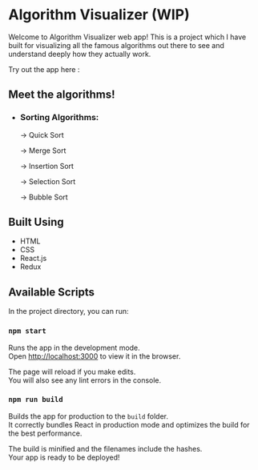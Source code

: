 # Algorithm Visualizer (WIP)

Welcome to Algorithm Visualizer web app! This is a project which I have built for visualizing all the famous algorithms out there to see and understand deeply how they actually work.

Try out the app here :

## Meet the algorithms!

- ### Sorting Algorithms:

  -> Quick Sort

  -> Merge Sort

  -> Insertion Sort

  -> Selection Sort

  -> Bubble Sort

## Built Using

- HTML
- CSS
- React.js
- Redux

## Available Scripts

In the project directory, you can run:

### `npm start`

Runs the app in the development mode.\
Open [http://localhost:3000](http://localhost:3000) to view it in the browser.

The page will reload if you make edits.\
You will also see any lint errors in the console.

### `npm run build`

Builds the app for production to the `build` folder.\
It correctly bundles React in production mode and optimizes the build for the best performance.

The build is minified and the filenames include the hashes.\
Your app is ready to be deployed!
